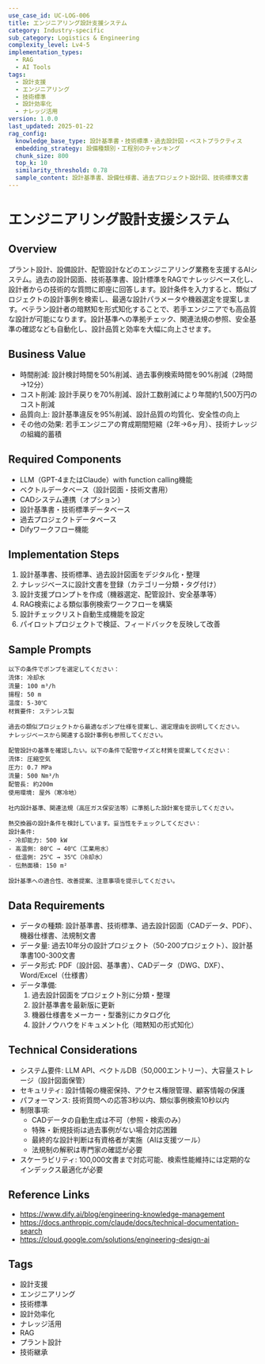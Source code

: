 ```yaml
---
use_case_id: UC-LOG-006
title: エンジニアリング設計支援システム
category: Industry-specific
sub_category: Logistics & Engineering
complexity_level: Lv4-5
implementation_types:
  - RAG
  - AI Tools
tags:
  - 設計支援
  - エンジニアリング
  - 技術標準
  - 設計効率化
  - ナレッジ活用
version: 1.0.0
last_updated: 2025-01-22
rag_config:
  knowledge_base_type: 設計基準書・技術標準・過去設計図・ベストプラクティス
  embedding_strategy: 設備種類別・工程別のチャンキング
  chunk_size: 800
  top_k: 10
  similarity_threshold: 0.78
  sample_content: 設計基準書、設備仕様書、過去プロジェクト設計図、技術標準文書
---
```


# エンジニアリング設計支援システム

## Overview

プラント設計、設備設計、配管設計などのエンジニアリング業務を支援するAIシステム。過去の設計図面、技術基準書、設計標準をRAGでナレッジベース化し、設計者からの技術的な質問に即座に回答します。設計条件を入力すると、類似プロジェクトの設計事例を検索し、最適な設計パラメータや機器選定を提案します。ベテラン設計者の暗黙知を形式知化することで、若手エンジニアでも高品質な設計が可能になります。設計基準への準拠チェック、関連法規の参照、安全基準の確認なども自動化し、設計品質と効率を大幅に向上させます。

## Business Value

- 時間削減: 設計検討時間を50%削減、過去事例検索時間を90%削減（2時間→12分）
- コスト削減: 設計手戻りを70%削減、設計工数削減により年間約1,500万円のコスト削減
- 品質向上: 設計基準違反を95%削減、設計品質の均質化、安全性の向上
- その他の効果: 若手エンジニアの育成期間短縮（2年→6ヶ月）、技術ナレッジの組織的蓄積

## Required Components

- LLM（GPT-4またはClaude）with function calling機能
- ベクトルデータベース（設計図面・技術文書用）
- CADシステム連携（オプション）
- 設計基準書・技術標準データベース
- 過去プロジェクトデータベース
- Difyワークフロー機能

## Implementation Steps

1. 設計基準書、技術標準、過去設計図面をデジタル化・整理
2. ナレッジベースに設計文書を登録（カテゴリー分類・タグ付け）
3. 設計支援プロンプトを作成（機器選定、配管設計、安全基準等）
4. RAG検索による類似事例検索ワークフローを構築
5. 設計チェックリスト自動生成機能を設定
6. パイロットプロジェクトで検証、フィードバックを反映して改善

## Sample Prompts

```
以下の条件でポンプを選定してください：
流体: 冷却水
流量: 100 m³/h
揚程: 50 m
温度: 5-30℃
材質要件: ステンレス製

過去の類似プロジェクトから最適なポンプ仕様を提案し、選定理由を説明してください。
ナレッジベースから関連する設計事例も参照してください。
```

```
配管設計の基準を確認したい。以下の条件で配管サイズと材質を提案してください：
流体: 圧縮空気
圧力: 0.7 MPa
流量: 500 Nm³/h
配管長: 約200m
使用環境: 屋外（寒冷地）

社内設計基準、関連法規（高圧ガス保安法等）に準拠した設計案を提示してください。
```

```
熱交換器の設計条件を検討しています。妥当性をチェックしてください：
設計条件:
- 冷却能力: 500 kW
- 高温側: 80℃ → 40℃（工業用水）
- 低温側: 25℃ → 35℃（冷却水）
- 伝熱面積: 150 m²

設計基準への適合性、改善提案、注意事項を提示してください。
```

## Data Requirements

- データの種類: 設計基準書、技術標準、過去設計図面（CADデータ、PDF）、機器仕様書、法規制文書
- データ量: 過去10年分の設計プロジェクト（50-200プロジェクト）、設計基準書100-300文書
- データ形式: PDF（設計図、基準書）、CADデータ（DWG、DXF）、Word/Excel（仕様書）
- データ準備:
  1. 過去設計図面をプロジェクト別に分類・整理
  2. 設計基準書を最新版に更新
  3. 機器仕様書をメーカー・型番別にカタログ化
  4. 設計ノウハウをドキュメント化（暗黙知の形式知化）

## Technical Considerations

- システム要件: LLM API、ベクトルDB（50,000エントリー）、大容量ストレージ（設計図面保管）
- セキュリティ: 設計情報の機密保持、アクセス権限管理、顧客情報の保護
- パフォーマンス: 技術質問への応答3秒以内、類似事例検索10秒以内
- 制限事項:
  - CADデータの自動生成は不可（参照・検索のみ）
  - 特殊・新規技術は過去事例がない場合対応困難
  - 最終的な設計判断は有資格者が実施（AIは支援ツール）
  - 法規制の解釈は専門家の確認が必要
- スケーラビリティ: 100,000文書まで対応可能、検索性能維持には定期的なインデックス最適化が必要

## Reference Links

- https://www.dify.ai/blog/engineering-knowledge-management
- https://docs.anthropic.com/claude/docs/technical-documentation-search
- https://cloud.google.com/solutions/engineering-design-ai

## Tags

- 設計支援
- エンジニアリング
- 技術標準
- 設計効率化
- ナレッジ活用
- RAG
- プラント設計
- 技術継承
